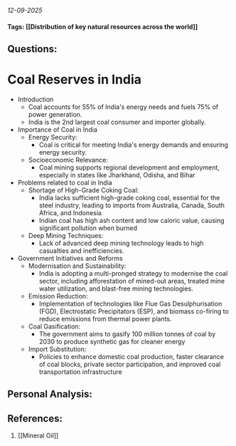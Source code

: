 *12-09-2025*
#### Tags: [[Distribution of key natural resources across the world]]


## Questions:



# Coal Reserves in India

- Introduction
	- Coal accounts for 55% of India's energy needs and fuels 75% of power generation.
	- India is the 2nd largest coal consumer and importer globally.
- Importance of Coal in India
	- Energy Security: 
		- Coal is critical for meeting India's energy demands and ensuring energy security.
	- Socioeconomic Relevance: 
		- Coal mining supports regional development and employment, especially in states like Jharkhand, Odisha, and Bihar
- Problems related to coal in India
	- Shortage of High-Grade Coking Coal: 
		- India lacks sufficient high-grade coking coal, essential for the steel industry, leading to imports from Australia, Canada, South Africa, and Indonesia
		- Indian coal has high ash content and low caloric value, causing significant pollution when burned
	- Deep Mining Techniques: 
		- Lack of advanced deep mining technology leads to high casualties and inefficiencies.
- Government Initiatives and Reforms
	- Modernisation and Sustainability: 
		- India is adopting a multi-pronged strategy to modernise the coal sector, including afforestation of mined-out areas, treated mine water utilization, and blast-free mining technologies.
	- Emission Reduction: 
		- Implementation of technologies like Flue Gas Desulphurisation (FGD), Electrostatic Precipitators (ESP), and biomass co-firing to reduce emissions from thermal power plants.
	- Coal Gasification: 
		- The government aims to gasify 100 million tonnes of coal by 2030 to produce synthetic gas for cleaner energy
	- Import Substitution: 
		- Policies to enhance domestic coal production, faster clearance of coal blocks, private sector participation, and improved coal transportation infrastructure




## Personal Analysis:


## References:

1. [[Mineral Oil]]